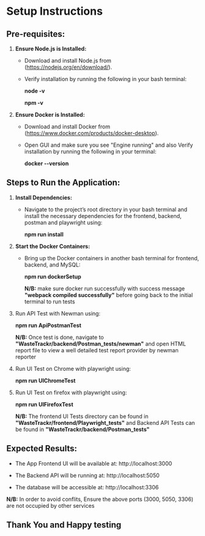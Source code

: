 # Setup Instructions

## Pre-requisites:

1. **Ensure Node.js is Installed:**
   - Download and install Node.js from (https://nodejs.org/en/download/).
   - Verify installation by running the following in your bash terminal:
   
     **node -v**
     
     **npm -v**

2. **Ensure Docker is Installed:**
   - Download and install Docker from (https://www.docker.com/products/docker-desktop).
   - Open GUI and make sure you see "Engine running" and also Verify installation by running the following in your terminal:
   
     **docker --version**
 

## Steps to Run the Application:

1. **Install Dependencies:**
   - Navigate to the project’s root directory in your bash terminal and install the necessary dependencies for the frontend, backend, postman and playwright using:
   
     **npm run install**

2. **Start the Docker Containers:**
   - Bring up the Docker containers in another bash terminal for frontend, backend, and MySQL:
   
     **npm run dockerSetup**
     
     **N/B:** make sure docker run successfully with success message **"webpack compiled successfully"** before going back to the initial terminal to run tests
     
3. Run API Test with Newman using:

      **npm run ApiPostmanTest** 
      
    **N/B:** Once test is done, navigate to **"WasteTrackr/backend/Postman_tests/newman"** and open HTML report file to view a well detailed test report provider by newman reporter

4. Run UI Test on Chrome with playwright using:
 
    **npm run UIChromeTest** 

5. Run UI Test on firefox with playwright using:

    **npm run UIFirefoxTest**

    **N/B:** The frontend UI Tests directory can be found in **"WasteTrackr/frontend/Playwright_tests"** and Backend API Tests can be found in **"WasteTrackr/backend/Postman_tests"**

## Expected Results:

- The App Frontend UI will be available at:
    http://localhost:3000
    
- The Backend API will be running at:
    http://localhost:5050
    
- The database will be accessible at:
    http://localhost:3306

**N/B:** In order to avoid conflits, Ensure the above ports (3000, 5050, 3306) are not occupied by other services

## Thank You and Happy testing
